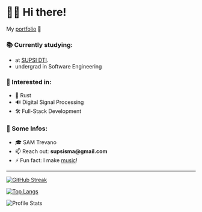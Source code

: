 # 👋🏻 Hi there!

My [portfolio](https://priisma.dev) 💼

### 📚 Currently studying:

* at [SUPSI DTI](https://www.supsi.ch/en/web/dti/).
* undergrad in Software Engineering

### 🌟 Interested in:

* 🦀 Rust
* 🔊 Digital Signal Processing
* 🛠️ Full-Stack Development

### 🔎 Some Infos:

- 🎓 SAM Trevano
- 📫 Reach out: __supsisma@gmail.com__
- ⚡ Fun fact: I make [music](https://open.spotify.com/artist/31XTo0LqE2aTybO66R3tBy)!

---

[![GitHub Streak](https://github-readme-streak-stats-eight.vercel.app/?user=IsmaelTrentin&theme=tokyonight)](https://git.io/streak-stats)

[![Top Langs](https://github-readme-stats-phi-olive-85.vercel.app/api/top-langs/?username=IsmaelTrentin&layout=compact&theme=tokyonight)](https://github.com/anuraghazra/github-readme-stats)

![Profile Stats](https://github-readme-stats-phi-olive-85.vercel.app/api?username=IsmaelTrentin&count_private=true&show_icons=true&theme=tokyonight)
